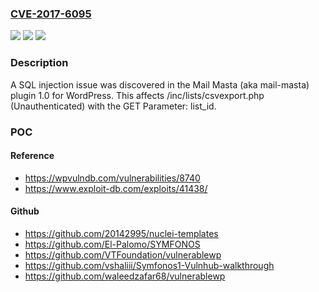 ### [CVE-2017-6095](https://cve.mitre.org/cgi-bin/cvename.cgi?name=CVE-2017-6095)
![](https://img.shields.io/static/v1?label=Product&message=n%2Fa&color=blue)
![](https://img.shields.io/static/v1?label=Version&message=n%2Fa&color=blue)
![](https://img.shields.io/static/v1?label=Vulnerability&message=n%2Fa&color=brighgreen)

### Description

A SQL injection issue was discovered in the Mail Masta (aka mail-masta) plugin 1.0 for WordPress. This affects /inc/lists/csvexport.php (Unauthenticated) with the GET Parameter: list_id.

### POC

#### Reference
- https://wpvulndb.com/vulnerabilities/8740
- https://www.exploit-db.com/exploits/41438/

#### Github
- https://github.com/20142995/nuclei-templates
- https://github.com/El-Palomo/SYMFONOS
- https://github.com/VTFoundation/vulnerablewp
- https://github.com/vshaliii/Symfonos1-Vulnhub-walkthrough
- https://github.com/waleedzafar68/vulnerablewp

